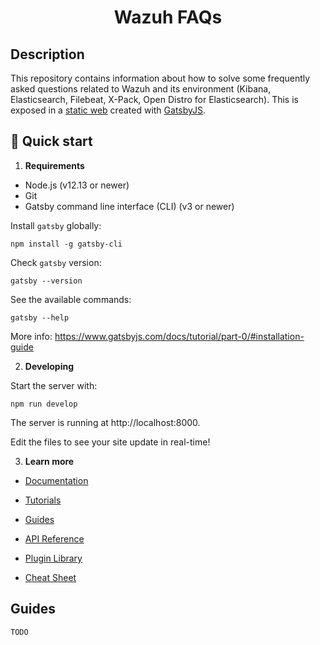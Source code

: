 <h1 align="center">
  Wazuh FAQs
</h1>

## Description

  This repository contains information about how to solve some frequently asked questions related to Wazuh and its environment (Kibana, Elasticsearch, Filebeat, X-Pack, Open Distro for Elasticsearch). This is exposed in a [static web](https://desvelao.github.io/wazuh-faqs/) created with [GatsbyJS](https://www.gatsbyjs.com/).

## 🚀 Quick start

1.  **Requirements**

  - Node.js (v12.13 or newer)
  - Git
  - Gatsby command line interface (CLI) (v3 or newer)

  Install `gatsby` globally:
  ```shell
  npm install -g gatsby-cli
  ```

  Check `gatsby` version:
  ```shell
  gatsby --version
  ```

  See the available commands:
  ```shell
  gatsby --help
  ```

  More info: https://www.gatsbyjs.com/docs/tutorial/part-0/#installation-guide

2.  **Developing**

  Start the server with:

  ```shell
  npm run develop
  ```

  The server is running at http://localhost:8000.

  Edit the files to see your site update in real-time!

3.  **Learn more**

  - [Documentation](https://www.gatsbyjs.com/docs/?utm_source=starter&utm_medium=readme&utm_campaign=minimal-starter)

  - [Tutorials](https://www.gatsbyjs.com/tutorial/?utm_source=starter&utm_medium=readme&utm_campaign=minimal-starter)

  - [Guides](https://www.gatsbyjs.com/tutorial/?utm_source=starter&utm_medium=readme&utm_campaign=minimal-starter)

  - [API Reference](https://www.gatsbyjs.com/docs/api-reference/?utm_source=starter&utm_medium=readme&utm_campaign=minimal-starter)

  - [Plugin Library](https://www.gatsbyjs.com/plugins?utm_source=starter&utm_medium=readme&utm_campaign=minimal-starter)

  - [Cheat Sheet](https://www.gatsbyjs.com/docs/cheat-sheet/?utm_source=starter&utm_medium=readme&utm_campaign=minimal-starter)

## Guides
    
    TODO
